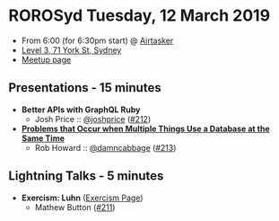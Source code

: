 # ROROSyd Tuesday, 12 March 2019

- From 6:00 (for 6:30pm start) @ [Airtasker][]
- [Level 3, 71 York St, Sydney][]
- [Meetup page][]

## Presentations - 15 minutes

- **Better APIs with GraphQL Ruby**
  - Josh Price :: [@joshprice][] ([#212][])
- **[Problems that Occur when Multiple Things Use a Database at the Same Time][]**
  - Rob Howard :: [@damncabbage][] ([#213][])

## Lightning Talks - 5 minutes

- **Exercism: Luhn** ([Exercism Page][])
  - Mathew Button ([#211][])

[@joshprice]: https://twitter.com/joshprice
[#212]: https://github.com/rails-oceania/roro/issues/212
[Problems that Occur when Multiple Things Use a Database at the Same Time]: https://robhoward.id.au/talks/2019/03/databases-and-race-conditions.pdf
[@damncabbage]: https://twitter.com/damncabbage
[#213]: https://github.com/rails-oceania/roro/issues/213
[Exercism Page]: https://exercism.io/tracks/ruby/exercises/luhn
[#211]: https://github.com/rails-oceania/roro/issues/211
[Airtasker]: https://www.airtasker.com/
[Level 3, 71 York St, Sydney]: https://goo.gl/maps/dADqL1QY5Hp
[Meetup page]: https://www.meetup.com/Ruby-On-Rails-Oceania-Sydney/events/jwptrqyzgbmb/
